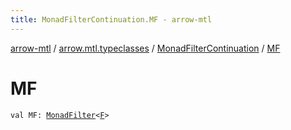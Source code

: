 ```yaml
---
title: MonadFilterContinuation.MF - arrow-mtl
---
```


[arrow-mtl](../../index.html) / [arrow.mtl.typeclasses](../index.html) / [MonadFilterContinuation](index.html) / [MF](./-m-f.html)

# MF

`val MF: `[`MonadFilter`](../-monad-filter/index.html)`<`[`F`](index.html#F)`>`